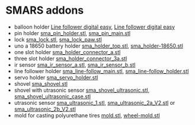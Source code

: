 # SMARS addons

- balloon holder [Line follower digital easy](sma_ballon_main.stl), [Line follower digital easy](sma_ballon_main.stl)
- pin holder [sma_pin_holder.stl](sma_pin_holder.stl), [sma_pin_main.stl](sma_pin_main.stl)
- lock [sma_lock.stl](sma_lock.stl), [sma_lock_paw.stl](sma_lock_paw.stl)
- uno a 18650 battery holder [sma_holder_top.stl](sma_holder_top.stl), [sma_holder-18650.stl](sma_holder-18650.stl)
- one slot holder [sma_holder_connector_a.stl](sma_holder_connector_a.stl)
- three slot holder [sma_holder_connector_3a.stl](sma_holder_connector_3a.stl)
- ir sensor [sma_ir_sensor_a.stl](sma_ir_sensor_a.stl), [sma_ir_sensor_b.stl](sma_ir_sensor_b.stl)
- line follower holder [sma_line-follow_main.stl](sma_line-follow_main.stl), [sma_line-follow_holder.stl](sma_line-follow_holder.stl)
- servo holder [sma_servo_holder.stl](sma_servo_holder.stl)
- shovel [sma_shovel.stl](sma_shovel.stl)
- shovel with utrasonic sensor [sma_shovel_ultrasonic.stl](sma_shovel_ultrasonic.stl), [sma_shovel_ultrasonic_case.stl](sma_shovel_ultrasonic_case.stl)
- utrasonic sensor [sma_ultrasonic_1.stl](sma_ultrasonic_1.stl), [sma_ultrasonic_2a_V2.stl](sma_ultrasonic_2a_V2.stl) or [sma_ultrasonic_2b_V2.stl](sma_ultrasonic_2b_V2.stl)
- mold for casting polyurethane tires [mold.stl](tire-mold/mold.stl), [wheel-mold.stl](tire-mold/wheel-mold.stl)

